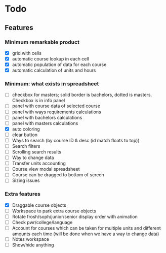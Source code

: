# Todo

## Features

### Minimum remarkable product

- [x] grid with cells
- [x] automatic course lookup in each cell
- [x] automatic population of data for each course
- [x] automatic calculation of units and hours

### Minimum: what exists in spreadsheet

- [ ] checkbox for masters; solid border is bachelors, dotted is masters. Checkbox is in info panel
- [ ] panel with course data of selected course
- [ ] panel with ways requirements calculations
- [ ] panel with bachelors calculations
- [ ] panel with masters calculations
- [x] auto coloring
- [ ] clear button
- [ ] Ways to search (by course ID & desc (id match floats to top))
- [ ] Search filters
- [ ] Scrolling search results
- [ ] Way to change data
- [ ] Transfer units accounting
- [ ] Course view modal spreadsheet
- [ ] Course can be dragged to bottom of screen
- [ ] Sizing issues

### Extra features

- [x] Draggable course objects
- [ ] Workspace to park extra course objects
- [ ] Rotate frosh/soph/junior/senior display order with animation
- [ ] Check pwr/college/language
- [ ] Account for courses which can be taken for multiple units and different amounts each time (will be done when we have a way to change data)
- [ ] Notes workspace
- [ ] Show/hide anything
